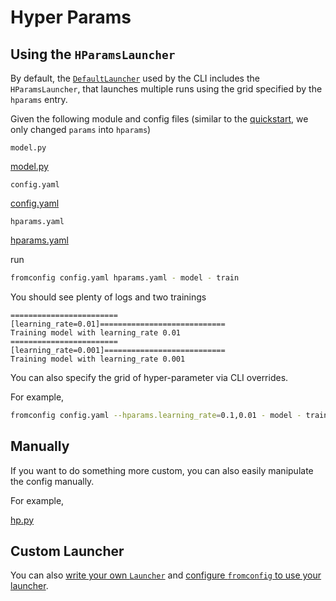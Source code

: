 # Hyper Params <!-- {docsify-ignore} -->


## Using the `HParamsLauncher`

By default, the [`DefaultLauncher`](usage-reference/launcher/) used by the CLI includes the `HParamsLauncher`, that launches multiple runs using the grid specified by the `hparams` entry.

Given the following module and config files (similar to the [quickstart](getting-started/quickstart/), we only changed `params` into `hparams`)

`model.py`

[model.py](model.py ':include :type=code python')

`config.yaml`

[config.yaml](config.yaml ':include :type=code yaml')

`hparams.yaml`

[hparams.yaml](hparams.yaml ':include :type=code yaml')

run

```bash
fromconfig config.yaml hparams.yaml - model - train
```

You should see plenty of logs and two trainings

```
========================[learning_rate=0.01]============================
Training model with learning_rate 0.01
========================[learning_rate=0.001]===========================
Training model with learning_rate 0.001
```

You can also specify the grid of hyper-parameter via CLI overrides.

For example,

```bash
fromconfig config.yaml --hparams.learning_rate=0.1,0.01 - model - train
```

## Manually

If you want to do something more custom, you can also easily manipulate the config manually.

For example,

[hp.py](hp.py ':include :type=code python')


## Custom Launcher

You can also [write your own `Launcher`](development/custom-launcher/) and [configure `fromconfig` to use your launcher](examples/configure-launcher/).
